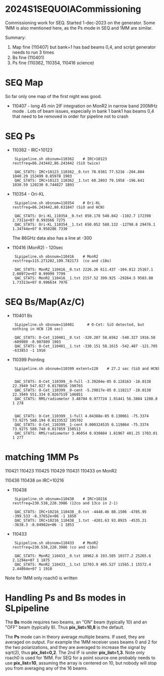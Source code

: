 # 2024S1SEQUOIACommissioning 


Commissioning work for SEQ.  Started 1-dec-2023 on the generator. Some 1MM is also mentioned here,
as the Ps mode in SEQ and 1MM are similar.

Summary:

1. Map fine (110407) but bank=1 has bad beams 0,4, and script generator needs to run 3 times
2. Bs fine (110401)
3. Ps fine (110362, 110354, 110416 science)


#  SEQ Map

So far only one map of the first night was good.

- 110407 - long 45 min 2IF integration on MonR2 in narrow band 200MHz mode . Lots of beam issues, especially in bank 1
           bank1 has beams 0,4 that need to be removed in order for pipeline not to crash


# SEQ Ps


- 110362 - IRC+10123 

       SLpipeline.sh obsnum=110362    # IRC+10123    restfreq=86.243442,86.243442 (SiO twice)

       QAC_STATS: IRC+10123_110362__0.txt 78.0381 77.5216 -204.884 1040.29 153499 0.85978 1903
       QAC_STATS: IRC+10123_110362__1.txt 60.2893 79.1958 -196.641 1030.59 120230 0.744827 1893

- 110354 - Ori-KL 

       SLpipeline.sh obsnum=110354    # Ori-KL       restfreq=86.243442,88.631847 (SiO and HCN)

       QAC_STATS: Ori-KL_110354__0.txt 850.178 540.842 -1102.7 172398 2.7311e+07 0.993566 7275
       QAC_STATS: Ori-KL_110354__1.txt 650.052 588.132 -12798.8 29476.1 1.34744e+07 0.950286 7330

     The 86GHz data also has a line at -300

- 110416 (MonR2) - 120sec

       SLpipeline.sh obsnum=110416    # MonR2        restfreq=115.271202,109.782173  (co and c18o)
     
       QAC_STATS: MonR2_110416__0.txt 2226.26 611.437 -104.812 25167.1 2.00972e+07 0.99999 7799
       QAC_STATS: MonR2_110416__1.txt 2157.52 399.925 -29264.5 9503.88 1.73313e+07 0.996634 7976



# SEQ Bs/Map(Az/C)

- 110401    Bs 

       SLpipeline.sh obsnum=110401      # O-Cet: SiO detected, but nothing in HCN (20 sec)

       QAC_STATS: O-Cet_110401__0.txt -320.207 58.6562 -540.327 1916.58 -609989 -0.987809 1903
       QAC_STATS: O-Cet_110401__1.txt -330.151 58.1615 -542.487 -121.705 -633853 -1 1910

- 110399    Pointing

       SLpipeline.sh obsnum=110399 extent=120    # 27.2 sec (SiO and HCN)


       QAC_STATS: O-Cet_110399__0-full -3.39204e-05 0.128163 -10.0138 22.3949 547.027 0.0178856 190765
       QAC_STATS: O-Cet_110399__0-cent -5.29817e-05 0.118217 -10.0138 22.3949 551.334 0.0267519 146051
       QAC_STATS: RMS/radiometer 3.48704 0.977724 1.91441 56.3804 1280.8 1 278

     
       QAC_STATS: O-Cet_110399__1-full 4.04388e-05 0.130061 -75.3374 73.9275 580.194 0.0133532 195702
       QAC_STATS: O-Cet_110399__1-cent 0.000324535 0.119864 -75.3374 73.9275 580.748 0.017859 150513
       QAC_STATS: RMS/radiometer 3.46054 0.930884 1.81967 401.25 1703.01 1 277




# matching 1MM Ps

110421 110423 110425 110429 110431 110433 on MonR2

110436 110438 on IRC+10216

- 110438

       SLpipeline.sh obsnum=110438    # IRC+10216    restfreq=230.538,220.3986 (12co and 13co in 2-1)

       QAC_STATS: IRC+10216_110438__0.txt -4448.46 88.1506 -4785.95 -399.533 -8.37652e+06 -1 1850
       QAC_STATS: IRC+10216_110438__1.txt -4201.63 93.8925 -4535.21 -3638.3 -8.04902e+06 -1 1853

- 110433

       SLpipeline.sh obsnum=110433    # MonR2        restfreq=230.538,220.3986 (co and c18o)

       QAC_STATS: MonR2_110433__0.txt 10962.6 193.585 10377.2 25265.6 2.1294e+07 1 1875
       QAC_STATS: MonR2_110433__1.txt 12703.9 405.527 11565.1 15572.4 2.44094e+07 1 1910

Note for 1MM only roach0 is written

# Handling Ps and Bs modes in SLpipeline

The **Bs** mode requires two beams, an "ON" beam (typically 10) and an
"OFF" beam (typically 8). Thus **pix_list=10,8** is the default.

The **Ps** mode can in theory average multiple beams. If used, they
are averaged on output. For example the 1MM receiver uses beams 0 and
2 for the two polarizations, and they are averaged to increase the
signal by sqrt(2), thus **pix_list=0,2**.  The 2nd IF is under
**pix_list=1,3**. Note only roach0 is used for 1MM.  For SEQ for a
point source one probably needs to use **pix_list=10**, assuming the
array is centered on 10, but nobody will stop you from averaging any
of the 16 beams.
